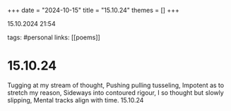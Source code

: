 +++
date = "2024-10-15"
title = "15.10.24"
themes = []
+++

15.10.2024 21:54

tags: #personal
links: [[poems]]

# 15.10.24

Tugging at my stream of thought,
Pushing pulling tusseling,
Impotent as to stretch my reason,
Sideways into contoured rigour,
I so thought but slowly slipping,
Mental tracks align with time.
15.10.24

